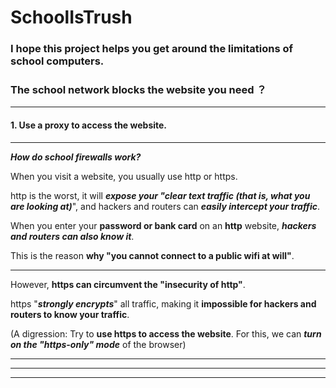 # SchoolIsTrush

### I hope this project helps you get around the limitations of school computers.

### The school network blocks the website you need ？

---

#### 1. Use a proxy to access the website.

---

***How do school firewalls work?***  

When you visit a website, you usually use http or https.  

http is the worst, it will ***expose your "clear text traffic (that is, what you are looking at)***", and hackers and routers can ***easily intercept your traffic***.  

When you enter your **password or bank card** on an **http** website, ***hackers and routers can also know it***.  

This is the reason **why "you cannot connect to a public wifi at will"**.  

---

However, **https can circumvent the "insecurity of http"**.  

https "***strongly encrypts***" all traffic, making it **impossible for hackers and routers to know your traffic**.  

(A digression: Try to **use https to access the website**. For this, we can ***turn on the "https-only" mode*** of the browser)

---



---

******  
